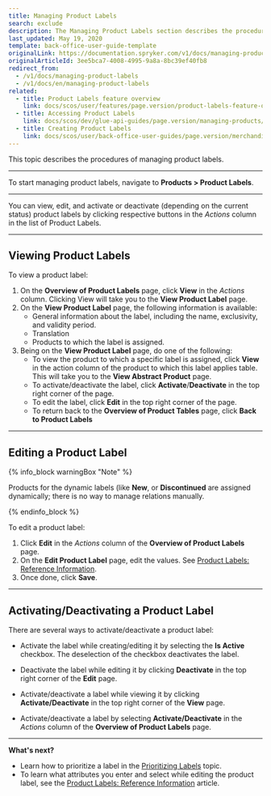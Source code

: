 ```yaml
---
title: Managing Product Labels
search: exclude
description: The Managing Product Labels section describes the procedures you can use to view, edit, activate and/or deactivate product labels in the Back Office.
last_updated: May 19, 2020
template: back-office-user-guide-template
originalLink: https://documentation.spryker.com/v1/docs/managing-product-labels
originalArticleId: 3ee5bca7-4008-4995-9a8a-8bc39ef40fb8
redirect_from:
  - /v1/docs/managing-product-labels
  - /v1/docs/en/managing-product-labels
related:
  - title: Product Labels feature overview
    link: docs/scos/user/features/page.version/product-labels-feature-overview.html
  - title: Accessing Product Labels
    link: docs/scos/dev/glue-api-guides/page.version/managing-products/retrieving-product-labels.html
  - title: Creating Product Labels
    link: docs/scos/user/back-office-user-guides/page.version/merchandising/product-labels/creating-product-labels.html
---
```


This topic describes the procedures of managing product labels.
***

To start managing product labels, navigate to **Products > Product Labels**.
***

You can view, edit, and activate or deactivate (depending on the current status) product labels by clicking respective buttons in the _Actions_ column in the list of Product Labels.
***

## Viewing Product Labels

To view a product label:
1. On the **Overview of Product Labels** page, click **View** in the _Actions_ column.
  Clicking View will take you to the **View Product Label** page.
2. On the **View Product Label** page, the following information is available:
   * General information about the label, including the name, exclusivity, and validity period.
   * Translation
   * Products to which the label is assigned. 
3. Being on the **View Product Label** page, do one of the following:
   * To view the product to which a specific label is assigned, click **View** in the action column of the product to which this label applies table. This will take you to the **View Abstract Product** page.
   * To activate/deactivate the label, click **Activate**/**Deactivate** in the top right corner of the page.
   * To edit the label, click **Edit** in the top right corner of the page.
   * To return back to the **Overview of Product Tables** page, click **Back to Product Labels**
***

## Editing a Product Label

{% info_block warningBox "Note" %}

Products for the dynamic labels (like **New**, or **Discontinued** are assigned dynamically; there is no way to manage relations manually.

{% endinfo_block %}

To edit a product label:
1. Click **Edit** in the _Actions_ column of the **Overview of Product Labels** page. 
2. On the **Edit Product Label** page, edit the values. See [Product Labels: Reference Information](/docs/scos/user/back-office-user-guides/{{page.version}}/merchandising/product-labels/references/product-labels-reference-information.html).
3. Once done, click **Save**.
***

## Activating/Deactivating a Product Label

There are several ways to activate/deactivate a product label:

* Activate the label while creating/editing it by selecting the **Is Active** checkbox. The deselection of the checkbox deactivates the label.

* Deactivate the label while editing it by clicking **Deactivate** in the top right corner of the **Edit** page.

* Activate/deactivate a label while viewing it by clicking **Activate/Deactivate** in the top right corner of the **View** page.

* Activate/deactivate a label by selecting **Activate/Deactivate** in the _Actions_ column of the **Overview of Product Labels** page.
***

**What's next?** 

* Learn how to prioritize a label in the [Prioritizing Labels](/docs/scos/user/back-office-user-guides/{{page.version}}/merchandising/product-labels/prioritizing-labels.html) topic.
* To learn what attributes you enter and select while editing the product label, see the [Product Labels: Reference Information](/docs/scos/user/back-office-user-guides/{{page.version}}/merchandising/product-labels/references/product-labels-reference-information.html) article.
